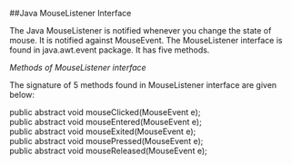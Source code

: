 ##Java MouseListener Interface

The Java MouseListener is notified whenever you change the state of mouse. It is notified against MouseEvent. The MouseListener interface is found in java.awt.event package. It has five methods.

*Methods of MouseListener interface*

The signature of 5 methods found in MouseListener interface are given below:

public abstract void mouseClicked(MouseEvent e);  
public abstract void mouseEntered(MouseEvent e);  
public abstract void mouseExited(MouseEvent e);  
public abstract void mousePressed(MouseEvent e);  
public abstract void mouseReleased(MouseEvent e); 

 